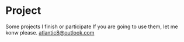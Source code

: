 # Project
Some projects I finish or participate
If you are going to use them, let me konw please.
atlantic8@outlook.com
